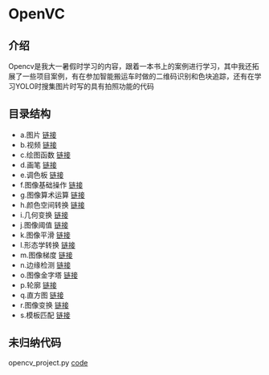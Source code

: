 # OpenVC

## 介绍
Opencv是我大一暑假时学习的内容，跟着一本书上的案例进行学习，其中我还拓展了一些项目案例，有在参加智能搬运车时做的二维码识别和色块追踪，还有在学习YOLO时搜集图片时写的具有拍照功能的代码
## 目录结构
- a.图片 [链接](a.%E5%9B%BE%E7%89%87/)
- b.视频 [链接](b.%E8%A7%86%E9%A2%91/)
- c.绘图函数 [链接](c.%E7%BB%98%E5%9B%BE%E5%87%BD%E6%95%B0/)
- d.画笔 [链接](d.%E7%94%BB%E7%AC%94/)
- e.调色板 [链接](e.%E8%B0%83%E8%89%B2%E6%9D%BF/)
- f.图像基础操作 [链接](f.%E5%9B%BE%E5%83%8F%E5%9F%BA%E7%A1%80%E6%93%8D%E4%BD%9C/)
- g.图像算术运算 [链接](g.%E5%9B%BE%E5%83%8F%E7%AE%97%E6%9C%AF%E8%BF%90%E7%AE%97/)
- h.颜色空间转换 [链接](h.%E9%A2%9C%E8%89%B2%E7%A9%BA%E9%97%B4%E8%BD%AC%E6%8D%A2/)
- i.几何变换 [链接](i.%E5%87%A0%E4%BD%95%E5%8F%98%E6%8D%A2/)
- j.图像阈值 [链接](j.%E5%9B%BE%E5%83%8F%E9%98%88%E5%80%BC/)
- k.图像平滑 [链接](k.%E5%9B%BE%E5%83%8F%E5%B9%B3%E6%BB%91/)
- l.形态学转换 [链接](l.%E5%BD%A2%E6%80%81%E5%AD%A6%E8%BD%AC%E6%8D%A2/)
- m.图像梯度 [链接](m.%E5%9B%BE%E5%83%8F%E6%A2%AF%E5%BA%A6/)
- n.边缘检测 [链接](n.%E8%BE%B9%E7%BC%98%E6%A3%80%E6%B5%8B/)
- o.图像金字塔 [链接](o.%E5%9B%BE%E5%83%8F%E9%87%91%E5%AD%97%E5%A1%94/)
- p.轮廓 [链接](p.%E8%BD%AE%E5%BB%93/)
- q.直方图 [链接](q.%E7%9B%B4%E6%96%B9%E5%9B%BE/)
- r.图像变换 [链接](r.%E5%9B%BE%E5%83%8F%E5%8F%98%E6%8D%A2/)
- s.模板匹配 [链接](s.%E6%A8%A1%E6%9D%BF%E5%8C%B9%E9%85%8D/)
## 未归纳代码
opencv_project.py [code](opencv_project.py)

